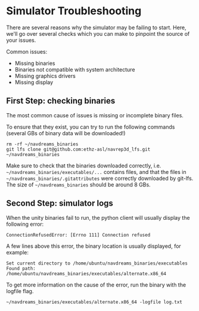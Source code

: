 # Simulator Troubleshooting

There are several reasons why the simulator may be failing to start.
Here, we'll go over several checks which you can make to pinpoint the source of your issues.

Common issues:

- Missing binaries
- Binaries not compatible with system architecture
- Missing graphics drivers
- Missing display

## First Step: checking binaries

The most common cause of issues is missing or incomplete binary files.

To ensure that they exist, you can try to run the following commands
(several GBs of binary data will be downloaded!)

```
rm -rf ~/navdreams_binaries
git lfs clone git@github.com:ethz-asl/navrep3d_lfs.git ~/navdreams_binaries
```

Make sure to check that the binaries downloaded correctly, i.e.
` ~/navdreams_binaries/executables/... ` contains files,
and that the files in `~/navdreams_binaries/.gitattributes` were correctly downloaded by git-lfs.
The size of `~/navdreams_binaries` should be around 8 GBs.

## Second Step: simulator logs

When the unity binaries fail to run, the python client will usually display the following error:

```
ConnectionRefusedError: [Errno 111] Connection refused
```

A few lines above this error, the binary location is usually displayed, for example:

```
Set current directory to /home/ubuntu/navdreams_binaries/executables
Found path: /home/ubuntu/navdreams_binaries/executables/alternate.x86_64
```

To get more information on the cause of the error, run the binary with the logfile flag.

```
~/navdreams_binaries/executables/alternate.x86_64 -logfile log.txt
```

